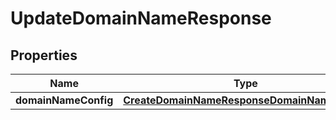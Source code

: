 

# UpdateDomainNameResponse


## Properties

| Name | Type | Description | Notes |
|------------ | ------------- | ------------- | -------------|
|**domainNameConfig** | [**CreateDomainNameResponseDomainNameConfig**](CreateDomainNameResponseDomainNameConfig.md) |  |  [optional] |



